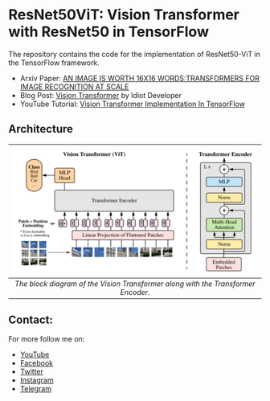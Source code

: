# ResNet50ViT: Vision Transformer with ResNet50 in TensorFlow
The repository contains the code for the implementation of ResNet50-ViT in the TensorFlow framework.

- Arxiv Paper: [AN IMAGE IS WORTH 16X16 WORDS:TRANSFORMERS FOR IMAGE RECOGNITION AT SCALE](https://arxiv.org/pdf/2010.11929.pdf)
- Blog Post: [Vision Transformer](https://idiotdeveloper.com/vision-transformer-an-image-is-worth-16x16-words-transformers-for-image-recognition-at-scale/) by Idiot Developer
- YouTube Tutorial: [Vision Transformer Implementation In TensorFlow](https://youtu.be/Fb1xsTXT4P8)

## Architecture
| ![The block diagram of the Vision Transformer](img/vit.png) |
| :--: |
| *The block diagram of the Vision Transformer along with the Transformer Encoder.* |


## Contact:
For more follow me on:

- <a href="https://www.youtube.com/idiotdeveloper"> YouTube </a>
- <a href="https://facebook.com/idiotdeveloper"> Facebook </a>
- <a href="https://twitter.com/nikhilroxtomar"> Twitter </a>
- <a href="https://www.instagram.com/nikhilroxtomar"> Instagram </a>
- <a href="https://t.me/idiotdeveloper"> Telegram </a>
